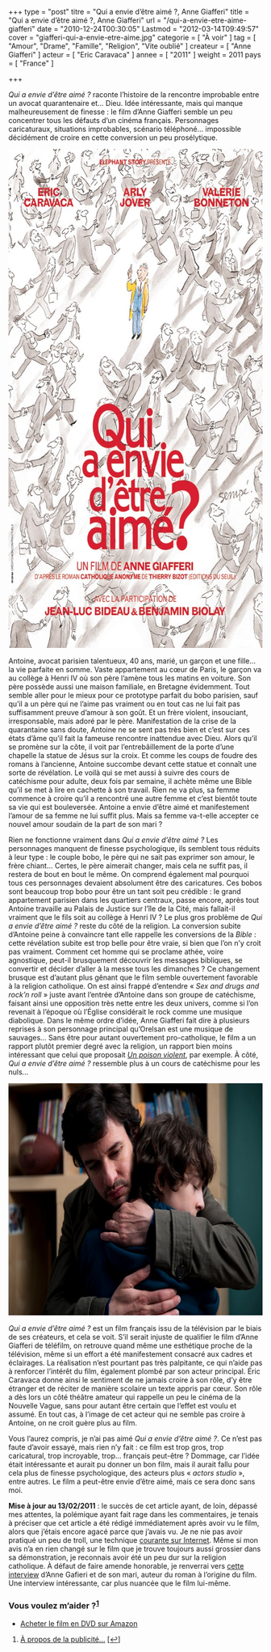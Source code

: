 +++
type = "post"
titre = "Qui a envie d’être aimé ?, Anne Giafferi"
title = "Qui a envie d’être aimé ?, Anne Giafferi"
url = "/qui-a-envie-etre-aime-giafferi"
date = "2010-12-24T00:30:05"
Lastmod = "2012-03-14T09:49:57"
cover = "giafferi-qui-a-envie-etre-aime.jpg"
categorie = [ "À voir" ]
tag = [ "Amour", "Drame", "Famille", "Religion", "Vite oublié" ]
createur = [ "Anne Giafferi" ]
acteur = [ "Eric Caravaca" ]
annee = [ "2011" ]
weight = 2011
pays = [ "France" ]

+++

<p><em>Qui a envie d&rsquo;être aimé ?</em> raconte l&rsquo;histoire de la rencontre improbable entre un avocat quarantenaire et… Dieu. Idée intéressante, mais qui manque malheureusement de finesse : le film d&rsquo;Anne Giafferi semble un peu concentrer tous les défauts d&rsquo;un cinéma français. Personnages caricaturaux, situations improbables, scénario téléphoné… impossible décidément de croire en cette conversion un peu prosélytique.</p>
<p><a href="http://www.allocine.fr/film/fichefilm_gen_cfilm=188254.html"> </a></p>
<p style="text-align: center;"><a href="http://www.allocine.fr/film/fichefilm_gen_cfilm=188254.html"></a></p>
<p><a href="http://www.allocine.fr/film/fichefilm_gen_cfilm=188254.html"></a></p>
<p><a href="http://www.allocine.fr/film/fichefilm_gen_cfilm=188254.html"></a></p>
<p><a href="http://www.allocine.fr/film/fichefilm_gen_cfilm=188254.html"> </a></p>
<div style="text-align: center;"><a href="http://www.allocine.fr/film/fichefilm_gen_cfilm=188254.html"><img class="aligncenter" src="qui-a-envie-etre-aime.jpg" border="0" alt="qui-a-envie-etre-aime.jpg" width="690" height="987" /></a></div>
<p><a href="http://www.allocine.fr/film/fichefilm_gen_cfilm=188254.html"> </a></p>
<p><a href="http://www.allocine.fr/film/fichefilm_gen_cfilm=188254.html"></a></p>
<p>Antoine, avocat parisien talentueux, 40 ans, marié, un garçon et une fille… la vie parfaite en somme. Vaste appartement au cœur de Paris, le garçon va au collège à Henri IV où son père l&rsquo;amène tous les matins en voiture. Son père possède aussi une maison familiale, en Bretagne évidemment. Tout semble aller pour le mieux pour ce prototype parfait du bobo parisien, sauf qu&rsquo;il a un père qui ne l&rsquo;aime pas vraiment ou en tout cas ne lui fait pas suffisamment preuve d&rsquo;amour à son goût. Et un frère violent, insouciant, irresponsable, mais adoré par le père. Manifestation de la crise de la quarantaine sans doute, Antoine ne se sent pas très bien et c&rsquo;est sur ces états d&rsquo;âme qu&rsquo;il fait la fameuse rencontre inattendue avec Dieu. Alors qu&rsquo;il se promène sur la côte, il voit par l&rsquo;entrebâillement de la porte d&rsquo;une chapelle la statue de Jésus sur la croix. Et comme les coups de foudre des romans à l&rsquo;ancienne, Antoine succombe devant cette statue et connaît une sorte de révélation. Le voilà qui se met aussi à suivre des cours de catéchisme pour adulte, deux fois par semaine, il achète même une Bible qu&rsquo;il se met à lire en cachette à son travail. Rien ne va plus, sa femme commence à croire qu&rsquo;il a rencontré une autre femme et c&rsquo;est bientôt toute sa vie qui est bouleversée. Antoine a envie d&rsquo;être aimé et manifestement l&rsquo;amour de sa femme ne lui suffit plus. Mais sa femme va-t-elle accepter ce nouvel amour soudain de la part de son mari ?</p>
<p>Rien ne fonctionne vraiment dans <em>Qui a envie d&rsquo;être aimé ?</em> Les personnages manquent de finesse psychologique, ils semblent tous réduits à leur type : le couple bobo, le père qui ne sait pas exprimer son amour, le frère chiant… Certes, le père aimerait changer, mais cela ne suffit pas, il restera de bout en bout le même. On comprend également mal pourquoi tous ces personnages devaient absolument être des caricatures. Ces bobos sont beaucoup trop bobo pour être un tant soit peu crédible : le grand appartement parisien dans les quartiers centraux, passe encore, après tout Antoine travaille au Palais de Justice sur l&rsquo;île de la Cité, mais fallait-il vraiment que le fils soit au collège à Henri IV ? Le plus gros problème de <em>Qui a envie d&rsquo;être aimé ?</em> reste du côté de la religion. La conversion subite d&rsquo;Antoine peine à convaincre tant elle rappelle les conversions de la <em>Bible</em> : cette révélation subite est trop belle pour être vraie, si bien que l&rsquo;on n&rsquo;y croit pas vraiment. Comment cet homme qui se proclame athée, voire agnostique, peut-il brusquement découvrir les messages bibliques, se convertir et décider d&rsquo;aller à la messe tous les dimanches ? Ce changement brusque est d&rsquo;autant plus gênant que le film semble ouvertement favorable à la religion catholique. On est ainsi frappé d&rsquo;entendre &laquo;&nbsp;<em>Sex and drugs and rock&rsquo;n roll</em>&nbsp;&raquo; juste avant l&rsquo;entrée d&rsquo;Antoine dans son groupe de catéchisme, faisant ainsi une opposition très nette entre les deux univers, comme si l&rsquo;on revenait à l&rsquo;époque où l&rsquo;Église considérait le rock comme une musique diabolique. Dans le même ordre d&rsquo;idée, Anne Giafferi fait dire à plusieurs reprises à son personnage principal qu&rsquo;Orelsan est une musique de sauvages… Sans être pour autant ouvertement pro-catholique, le film a un rapport plutôt premier degré avec la religion, un rapport bien moins intéressant que celui que proposait <em><a href="http://voiretmanger.fr/2010/08/07/poison-violent-quillevere/">Un poison violent</a></em>, par exemple. À côté, <em>Qui a envie d&rsquo;être aimé ?</em> ressemble plus à un cours de catéchisme pour les nuls…</p>
<div style="text-align: center;"><img class="aligncenter" src="qui-a-envie-etre-aime-giafferi.jpg" border="0" alt="qui-a-envie-etre-aime-giafferi.jpg" width="690" height="459" /></div>
<p><em>Qui a envie d&rsquo;être aimé ?</em> est un film français issu de la télévision par le biais de ses créateurs, et cela se voit. S&rsquo;il serait injuste de qualifier le film d&rsquo;Anne Giafferi de téléfilm, on retrouve quand même une esthétique proche de la télévision, même si un effort a été manifestement consacré aux cadres et éclairages. La réalisation n&rsquo;est pourtant pas très palpitante, ce qui n&rsquo;aide pas à renforcer l&rsquo;intérêt du film, également plombé par son acteur principal. Éric Caravaca donne ainsi le sentiment de ne jamais croire à son rôle, d&rsquo;y être étranger et de réciter de manière scolaire un texte appris par cœur. Son rôle a dès lors un côté théâtre amateur qui rappelle un peu le cinéma de la Nouvelle Vague, sans pour autant être certain que l&rsquo;effet est voulu et assumé. En tout cas, à l&rsquo;image de cet acteur qui ne semble pas croire à Antoine, on ne croit guère plus au film.</p>
<p>Vous l&rsquo;aurez compris, je n&rsquo;ai pas aimé <em>Qui a envie d&rsquo;être aimé ?</em>. Ce n&rsquo;est pas faute d&rsquo;avoir essayé, mais rien n&rsquo;y fait : ce film est trop gros, trop caricatural, trop incroyable, trop… français peut-être ? Dommage, car l&rsquo;idée était intéressante et aurait pu donner un bon film, mais il aurait fallu pour cela plus de finesse psychologique, des acteurs plus « <em>actors studio</em> », entre autres. Le film a peut-être envie d&rsquo;être aimé, mais ce sera donc sans moi.</p>
<p>
<p><strong>Mise à jour au 13/02/2011</strong> : le succès de cet article ayant, de loin, dépassé mes attentes, la polémique ayant fait rage dans les commentaires, je tenais à préciser que cet article a été rédigé immédiatement après avoir vu le film, alors que j&rsquo;étais encore agacé parce que j&rsquo;avais vu. Je ne nie pas avoir pratiqué un peu de troll, une technique <a href="http://fr.wikipedia.org/wiki/Troll_(Internet)">courante sur Internet</a>. Même si mon avis n&rsquo;a en rien changé sur le film que je trouve toujours aussi grossier dans sa démonstration, je reconnais avoir été un peu dur sur la religion catholique. À défaut de faire amende honorable, je renverrai vers <a href="http://www.enmanquedeglise.com/article-qui-a-envie-d-etre-aime-66954521.html">cette interview</a> d&rsquo;Anne Gafieri et de son mari, auteur du roman à l&rsquo;origine du film. Une interview intéressante, car plus nuancée que le film lui-même.</p>
<div class="amazon">
<h3>Vous voulez m&rsquo;aider ?<sup><a href="#footnote_0_4421" id="identifier_0_4421" class="footnote-link footnote-identifier-link" title="&Agrave; propos de la publicit&eacute;&hellip;">1</a></sup></h3>
<ul>
<li><a href="http://www.amazon.fr/gp/product/B0051SNVL6/ref=as_li_ss_tl?ie=UTF8&#038;tag=leblogdenic07-21&#038;linkCode=as2&#038;camp=1642&#038;creative=19458&#038;creativeASIN=B0051SNVL6">Acheter le film en DVD sur Amazon</a></li>
</ul>
</div>
<ol class="footnotes"><li id="footnote_0_4421" class="footnote"><a href="http://voiretmanger.fr/a-propos/publicite/">À propos de la publicité…</a> [<a href="#identifier_0_4421" class="footnote-link footnote-back-link">&#8617;</a>]</li></ol>

